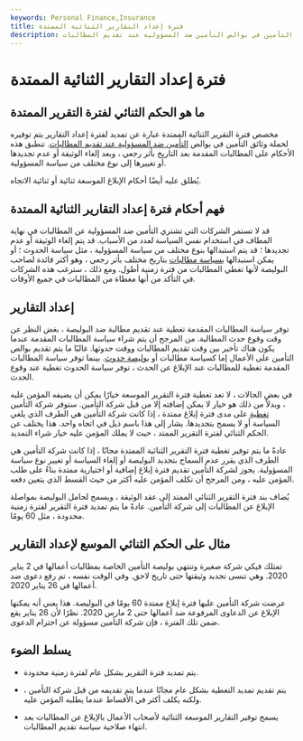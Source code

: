 ```yaml
---
keywords: Personal Finance,Insurance
title: فترة إعداد التقارير الثنائية الممتدة
description: مخصص فترة التقرير الثنائية الممتدة عبارة عن تمديد لفترة إعداد التقارير يتم توفيره لحملة وثائق التأمين في بوالص التأمين ضد المسؤولية عند تقديم المطالبات.
---
```


# فترة إعداد التقارير الثنائية الممتدة
## ما هو الحكم الثنائي لفترة التقرير الممتدة

مخصص فترة التقرير الثنائية الممتدة عبارة عن تمديد لفترة إعداد التقارير يتم توفيره لحملة وثائق التأمين في بوالص [التأمين ضد المسؤولية عند تقديم المطالبات](/liability_insurance). تنطبق هذه الأحكام على المطالبات المقدمة بعد التاريخ بأثر رجعي ، وبعد إلغاء الوثيقة أو عدم تجديدها أو تغييرها إلى نوع مختلف من سياسة المسؤولية.

يُطلق عليه أيضًا أحكام الإبلاغ الموسعة ثنائية أو ثنائية الاتجاه.

## فهم أحكام فترة إعداد التقارير الثنائية الممتدة

قد لا تستمر الشركات التي تشتري التأمين ضد المسؤولية عن المطالبات في نهاية المطاف في استخدام نفس السياسة لعدد من الأسباب. قد يتم إلغاء الوثيقة أو عدم تجديدها ؛ قد يتم استبدالها بنوع مختلف من سياسة المسؤولية ، مثل سياسة الحدوث ؛ أو يمكن استبدالها [بسياسة مطالبات](/claimsmade-policy) بتاريخ مختلف بأثر رجعي ، وهو أكثر فائدة لصاحب البوليصة لأنها تغطي المطالبات من فترة زمنية أطول. ومع ذلك ، سترغب هذه الشركات في التأكد من أنها مغطاة من المطالبات في جميع الأوقات.

## إعداد التقارير

توفر سياسة المطالبات المقدمة تغطية عند تقديم مطالبة ضد البوليصة ، بغض النظر عن وقت وقوع حدث المطالبة. من المرجح أن يتم شراء سياسة المطالبات المقدمة عندما يكون هناك تأخير بين وقت تقديم المطالبات ووقت حدوثها. غالبًا ما يتم تقديم بوالص التأمين على الأعمال إما كسياسة مطالبات أو [بوليصة حدوث](/occurrence-policy). بينما توفر سياسة المطالبات المقدمة تغطية للمطالبات عند الإبلاغ عن الحدث ، توفر سياسة الحدوث تغطية عند وقوع الحدث.

في بعض الحالات ، لا تعد تغطية فترة التقرير الموسعة خيارًا يمكن أن يضيفه المؤمن عليه ، وبدلاً من ذلك هو خيار لا يمكن إضافته إلا من قبل شركة التأمين. ستوفر شركة التأمين [تغطية](/coverage-trigger) على مدى فترة إبلاغ ممتدة ، إذا كانت شركة التأمين هي الطرف الذي يلغي السياسة أو لا يسمح بتجديدها. يشار إلى هذا باسم ذيل في اتجاه واحد. هذا يختلف عن الحكم الثنائي لفترة التقرير الممتد ، حيث لا يملك المؤمن عليه خيار شراء التمديد.

عادةً ما يتم توفير تغطية فترة التقرير الثنائية الممتدة مجانًا ، إذا كانت شركة التأمين هي الطرف الذي يقرر عدم السماح بتجديد البوليصة أو إلغاء السياسة أو تغيير نوع سياسة المسؤولية. يجوز لشركة التأمين تقديم فترة إبلاغ إضافية أو اختيارية ممتدة بناءً على طلب المؤمن عليه ، ومن المرجح أن تكلف المؤمن عليه أكثر من حيث القسط الذي يتعين دفعه.

يُضاف بند فترة التقرير الثنائي الممتد إلى عقد الوثيقة ، ويسمح لحامل البوليصة بمواصلة الإبلاغ عن المطالبات إلى شركة التأمين. عادةً ما يتم تمديد فترة التقرير لفترة زمنية محدودة ، مثل 60 يومًا.

## مثال على الحكم الثنائي الموسع لإعداد التقارير

تمتلك فيكي شركة صغيرة وتنتهي بوليصة التأمين الخاصة بمطالبات أعمالها في 2 يناير 2020. وهي تنسى تجديد وثيقتها حتى تاريخ لاحق. وفي الوقت نفسه ، تم رفع دعوى ضد أعمالها في 26 يناير 2020.

عرضت شركة التأمين عليها فترة إبلاغ ممتدة 60 يومًا في البوليصة. هذا يعني أنه يمكنها الإبلاغ عن الدعاوى المرفوعة ضد أعمالها حتى 2 مارس 2020. نظرًا لأن 26 يناير يقع ضمن تلك الفترة ، فإن شركة التأمين مسؤولة عن احترام الدعوى.

## يسلط الضوء

- يتم تمديد فترة التقرير بشكل عام لفترة زمنية محدودة.

- يتم تقديم تمديد التغطية بشكل عام مجانًا عندما يتم تقديمه من قبل شركة التأمين ، ولكنه يكلف أكثر في الأقساط عندما يطلبه المؤمن عليه.

- يسمح توفير التقارير الموسعة الثنائية لأصحاب الأعمال بالإبلاغ عن المطالبات بعد انتهاء صلاحية سياسة تقديم المطالبات.


